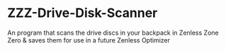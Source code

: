 # ZZZ-Drive-Disk-Scanner
An program that scans the drive discs in your backpack in Zenless Zone Zero &amp; saves them for use in a future Zenless Optimizer
